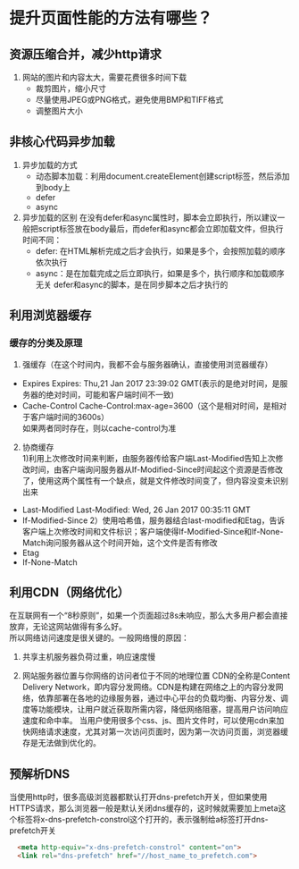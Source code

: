 # 提升页面性能的方法有哪些？

## 资源压缩合并，减少http请求
1. 网站的图片和内容太大，需要花费很多时间下载  
   * 裁剪图片，缩小尺寸
   * 尽量使用JPEG或PNG格式，避免使用BMP和TIFF格式
   * 调整图片大小

## 非核心代码异步加载
1. 异步加载的方式
   * 动态脚本加载：利用document.createElement创建script标签，然后添加到body上 
   * defer
   * async
2. 异步加载的区别
   在没有defer和async属性时，脚本会立即执行，所以建议一般把script标签放在body最后，而defer和async都会立即加载文件，但执行时间不同：
   * defer: 在HTML解析完成之后才会执行，如果是多个，会按照加载的顺序依次执行
   * async：是在加载完成之后立即执行，如果是多个，执行顺序和加载顺序无关
  defer和async的脚本，是在同步脚本之后才执行的

## 利用浏览器缓存
### 缓存的分类及原理
1. 强缓存（在这个时间内，我都不会与服务器确认，直接使用浏览器缓存）  
  * Expires Expires: Thu,21 Jan 2017 23:39:02 GMT(表示的是绝对时间，是服务器的绝对时间，可能和客户端时间不一致)  
  * Cache-Control Cache-Control:max-age=3600（这个是相对时间，是相对于客户端时间的3600s）  
  如果两者同时存在，则以cache-control为准  
2. 协商缓存  
  1)利用上次修改时间来判断，由服务器传给客户端Last-Modified告知上次修改时间，由客户端询问服务器从If-Modified-Since时间起这个资源是否修改了，使用这两个属性有一个缺点，就是文件修改时间变了，但内容没变未识别出来
  * Last-Modified  Last-Modified: Wed, 26 Jan 2017 00:35:11 GMT
  * If-Modified-Since
  2）使用哈希值，服务器结合last-modified和Etag，告诉客户端上次修改时间和文件标识；客户端使得If-Modified-Since和If-None-Match询问服务器从这个时间开始，这个文件是否有修改
  * Etag
  * If-None-Match
 
## 利用CDN（网络优化）
在互联网有一个“8秒原则”，如果一个页面超过8s未响应，那么大多用户都会直接放弃，无论这网站做得有多么好。  
所以网络访问速度是很关键的。一般网络慢的原因：
1. 共享主机服务器负荷过重，响应速度慢

3. 网站服务器位置与你网络的访问者位于不同的地理位置
CDN的全称是Content Delivery Network，即内容分发网络。CDN是构建在网络之上的内容分发网络，依靠部署在各地的边缘服务器，通过中心平台的负载均衡、内容分发、调度等功能模块，让用户就近获取所需内容，降低网络阻塞，提高用户访问响应速度和命中率。
当用户使用很多个css、js、图片文件时，可以使用cdn来加快网络请求速度，尤其对第一次访问页面时，因为第一次访问页面，浏览器缓存是无法做到优化的。

## 预解析DNS
当使用http时，很多高级浏览器都默认打开dns-prefetch开关，但如果使用HTTPS请求，那么浏览器一般是默认关闭dns缓存的，这时候就需要加上meta这个标签将x-dns-prefetch-constrol这个打开的，表示强制给a标签打开dns-prefetch开关
```html
  <meta http-equiv="x-dns-prefetch-constrol" content="on">
  <link rel="dns-prefetch" href="//host_name_to_prefetch.com">
```